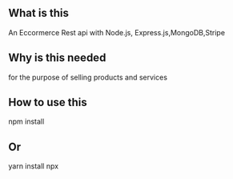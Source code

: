 ## What is this

An Eccormerce Rest api with Node.js, Express.js,MongoDB,Stripe

## Why is this needed

for the purpose of selling products and services



## How to use this
npm install
## Or

yarn install
npx
